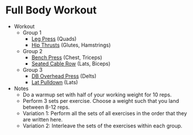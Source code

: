 # Full Body Workout
* Workout
  * Group 1
    * [Leg Press](https://www.youtube.com/watch?v=yZmx_Ac3880) (Quads)
    * [Hip Thrusts](https://www.youtube.com/watch?v=EF7jXP17DPE) (Glutes, Hamstrings)
  * Group 2
    * [Bench Press](https://www.youtube.com/watch?v=YQ2s_Y7g5Qk) (Chest, Triceps)
    * [Seated Cable Row](https://www.youtube.com/watch?v=UCXxvVItLoM) (Lats, Biceps)
  * Group 3
    * [DB Overhead Press](https://www.youtube.com/watch?v=Raemd3qWgJc) (Delts)
    * [Lat Pulldown](https://www.youtube.com/watch?v=EUIri47Epcg) (Lats)
* Notes
  * Do a warmup set with half of your working weight for 10 reps.
  * Perform 3 sets per exercise. Choose a weight such that you land between 8-12 reps.
  * Variation 1: Perform all the sets of all exercises in the order that they are written here.
  * Variation 2: Interleave the sets of the exercises within each group.

